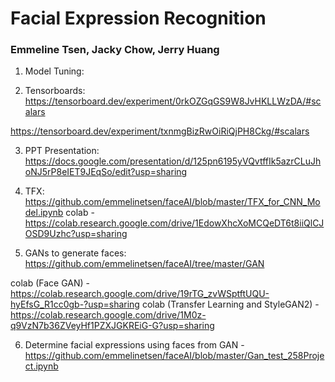# Facial Expression Recognition
### Emmeline Tsen, Jacky Chow, Jerry Huang


1. Model Tuning: 

2. Tensorboards: 
https://tensorboard.dev/experiment/0rkOZGqGS9W8JvHKLLWzDA/#scalars

https://tensorboard.dev/experiment/txnmgBizRwOiRiQjPH8Ckg/#scalars

3. PPT Presentation: https://docs.google.com/presentation/d/125pn6195yVQvtffIk5azrCLuJhoNJ5rP8eIET9JEqSo/edit?usp=sharing

4. TFX: https://github.com/emmelinetsen/faceAI/blob/master/TFX_for_CNN_Model.ipynb
colab - https://colab.research.google.com/drive/1EdowXhcXoMCQeDT6t8iiQlCJOSD9Uzhc?usp=sharing

5. GANs to generate faces: https://github.com/emmelinetsen/faceAI/tree/master/GAN

colab (Face GAN) - https://colab.research.google.com/drive/19rTG_zvWSptftUQU-hyEfsG_R1cc0gb-?usp=sharing
colab (Transfer Learning and StyleGAN2) - https://colab.research.google.com/drive/1M0z-q9VzN7b36ZVeyHf1PZXJGKREiG-G?usp=sharing

6. Determine facial expressions using faces from GAN - https://github.com/emmelinetsen/faceAI/blob/master/Gan_test_258Project.ipynb

